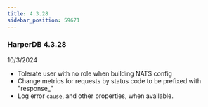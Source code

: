```yaml
---
title: 4.3.28
sidebar_position: 59671
---
```


### HarperDB 4.3.28

10/3/2024

- Tolerate user with no role when building NATS config
- Change metrics for requests by status code to be prefixed with "response\_"
- Log error `cause`, and other properties, when available.
